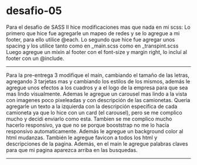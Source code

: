 # desafio-05
Para el desafio de SASS II hice modificaciones mas que nada en mi scss:
Lo primero que hice fue agregarle un mapeo de redes y se lo agregue a mi footer, para ello utilice @each.
Lo segundo que hice fue agregar unos spacing y los utilice tanto como en _main.scss como en _transpint.scss
Luego agregue un mixin al footer con el font-size y margin right, lo incluí al footer con un @include.



----------------------------------------------------------------------------------------------------------------------
Para la pre-entrega 3 modifique el main, cambiando el tamaño de las letras, agregando 3 tarjetas mas y cambiando los estilos de los mismos, además le agregue unos efectos a los cuadros y a el logo de la empresa para que sea mas lindo visualmente. 
Ademas le agregue un carousel mas lindo a la vista con imagenes poco pixeleadas y con descripción de las camionetas. Queria agregarle un texto a la izquierda con la descripción especifica de cada camioneta ya que lo hice con un card (el carousel), pero se me complico mucho y decidi enviarlo como esta. Tambien se me complico mucho hacerlo responsivo, ya que no se porque booststrap no me lo hacía responsivo automaticamente. Además le agregue un background color al html mudanzas.
También le agregue favicon a todos los html y descripciones de la pagina. Además, en el main le agregue palabras claves para que mi pagina aparezca arriba en las busquedas.


----------------------------------------------------------------------------------------------------------------------



















